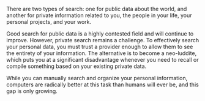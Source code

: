 There are two types of search: one for public data about the world, and another for private information related to you, the people in your life, your personal projects, and your work. 

Good search for public data is a highly contested field and will continue to improve. However, private search remains a challenge. To effectively search your personal data, you must trust a provider enough to allow them to see the entirety of your information. The alternative is to become a neo-luddite, which puts you at a significant disadvantage whenever you need to recall or compile something based on your existing private data.

While you can manually search and organize your personal information, computers are radically better at this task than humans will ever be, and this gap is only growing.
